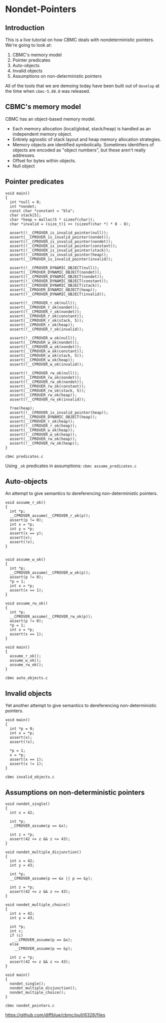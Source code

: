 # Nondet-Pointers

## Introduction

This is a live tutorial on how CBMC deals with nondeterministic pointers.
We're going to look at:

1. CBMC's memory model
2. Pointer predicates
3. Auto-objects
4. Invalid objects
5. Assumptions on non-deterministic pointers

All of the tools that we are demoing today have been built out of `develop`
at the time when `cbmc-5.88.0` was released.

## CBMC's memory model

CBMC has an object-based memory model.
- Each memory allocation (local/global, stack/heap) is handled as an
  independent memory object.
- Entirely agnostic of stack layout and heap memory allocation
  strategies.
- Memory objects are identified symbolically. Sometimes identifiers of
  objects are encoded as "object numbers", but these aren't really addresses.
- Offset for bytes within objects.
- Null object

## Pointer predicates

```
void main()
{
  int *null = 0;
  int *nondet;
  const char *constant = "bla";
  char stack[5];
  char *heap = malloc(5 * sizeof(char));
  char *invalid = (size_t)1 << (sizeof(char *) * 8 - 8);

  assert(!__CPROVER_is_invalid_pointer(null));
  assert(__CPROVER_is_invalid_pointer(nondet));
  assert(!__CPROVER_is_invalid_pointer(nondet));
  assert(!__CPROVER_is_invalid_pointer(constant));
  assert(!__CPROVER_is_invalid_pointer(stack));
  assert(!__CPROVER_is_invalid_pointer(heap));
  assert(__CPROVER_is_invalid_pointer(invalid));

  assert(!__CPROVER_DYNAMIC_OBJECT(null));
  assert(__CPROVER_DYNAMIC_OBJECT(nondet));
  assert(!__CPROVER_DYNAMIC_OBJECT(nondet));
  assert(!__CPROVER_DYNAMIC_OBJECT(constant));
  assert(!__CPROVER_DYNAMIC_OBJECT(stack));
  assert(__CPROVER_DYNAMIC_OBJECT(heap));
  assert(!__CPROVER_DYNAMIC_OBJECT(invalid));

  assert(!__CPROVER_r_ok(null));
  assert(__CPROVER_r_ok(nondet));
  assert(!__CPROVER_r_ok(nondet));
  assert(__CPROVER_r_ok(constant));
  assert(__CPROVER_r_ok(stack, 5));
  assert(__CPROVER_r_ok(heap));
  assert(!__CPROVER_r_ok(invalid));

  assert(!__CPROVER_w_ok(null));
  assert(__CPROVER_w_ok(nondet));
  assert(!__CPROVER_w_ok(nondet));
  assert(__CPROVER_w_ok(constant)); 
  assert(__CPROVER_w_ok(stack, 5));
  assert(__CPROVER_w_ok(heap));
  assert(!__CPROVER_w_ok(invalid));
  
  assert(!__CPROVER_rw_ok(null));
  assert(__CPROVER_rw_ok(nondet));
  assert(!__CPROVER_rw_ok(nondet));
  assert(__CPROVER_rw_ok(constant)); 
  assert(__CPROVER_rw_ok(stack, 5));
  assert(__CPROVER_rw_ok(heap));
  assert(!__CPROVER_rw_ok(invalid));

  free(heap);
  assert(!__CPROVER_is_invalid_pointer(heap));
  assert(__CPROVER_DYNAMIC_OBJECT(heap));
  assert(__CPROVER_r_ok(heap));
  assert(!__CPROVER_r_ok(heap));
  assert(__CPROVER_w_ok(heap));
  assert(!__CPROVER_w_ok(heap));
  assert(__CPROVER_rw_ok(heap));
  assert(!__CPROVER_rw_ok(heap));
}
```

`cbmc predicates.c`

Using `_ok` predicates in assumptions: `cbmc assume_predicates.c`

## Auto-objects

An attempt to give semantics to dereferencing non-deterministic
pointers.

```
void assume_r_ok()
{
  int *p;
  __CPROVER_assume(__CPROVER_r_ok(p));
  assert(p != 0);
  int x = *p;
  int y = *p;
  assert(x == y);
  assert(x);
  assert(!x);
}


void assume_w_ok()
{
  int *p;
  __CPROVER_assume(__CPROVER_w_ok(p));
  assert(p != 0);
  *p = 1;
  int x = *p;
  assert(x == 1);
}

void assume_rw_ok()
{
  int *p;
  __CPROVER_assume(__CPROVER_rw_ok(p));
  assert(p != 0);
  *p = 1;
  int x = *p;
  assert(x == 1);
}

void main()
{
  assume_r_ok();
  assume_w_ok();
  assume_rw_ok();
}
```

`cbmc auto_objects.c`

## Invalid objects

Yet another attempt to give semantics to dereferencing non-deterministic
pointers.

```
void main()
{
  int *p = 0;
  int x = *p;
  assert(x);
  assert(!x);

  *p = 1;
  x = *p;
  assert(x == 1);
  assert(x != 1);
}
```

`cbmc invalid_objects.c`

## Assumptions on non-deterministic pointers

```
void nondet_single()
{
  int x = 42;
 
  int *p;
  __CPROVER_assume(p == &x);

  int z = *p;
  assert(42 <= z && z <= 43);
}

void nondet_multiple_disjunction()
{
  int x = 42;
  int y = 43;
 
  int *p;
  __CPROVER_assume(p == &x || p == &y);

  int z = *p;
  assert(42 <= z && z <= 43);
}

void nondet_multiple_choice()
{
  int x = 42;
  int y = 43;
 
  int *p;
  int c;
  if (c)
    __CPROVER_assume(p == &x);
  else
    __CPROVER_assume(p == &y);

  int z = *p;
  assert(42 <= z && z <= 43);
}

void main()
{
  nondet_single();
  nondet_multiple_disjunction();
  nondet_multiple_choice();
}
```

`cbmc nondet_pointers.c`

https://github.com/diffblue/cbmc/pull/6326/files
